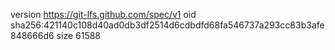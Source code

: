 version https://git-lfs.github.com/spec/v1
oid sha256:421140c108d40ad0db3df2514d6cdbdfd68fa546737a293cc83b3afe848666d6
size 61588
